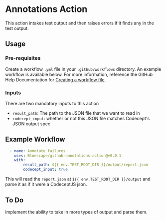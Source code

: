 # Annotations Action
This action intakes test output and then raises errors if it finds any in the test output. 

## Usage
### Pre-requisites
Create a workflow `.yml` file in your `.github/workflows` directory. An example workflow is available below. For more information, reference the GitHub Help Documentation for [Creating a workflow file](https://help.github.com/en/articles/configuring-a-workflow#creating-a-workflow-file).

### Inputs
There are two mandatory inputs to this action
- `result_path`: The path to the JSON file that we want to read in 
- `codecept_input`: whether or not this JSON file matches Codecept's JSON output spec

## Example Workflow
```yaml
  - name: Annotate failures
    uses: Bluescape/github-annotations-action@v0.0.1
    with: 
        result_path: ${{ env.TEST_ROOT_DIR }}/output/report.json
        codecept_input: true
```
This will read the `report.json` at `${{ env.TEST_ROOT_DIR }}/output` and parse it as if it were a CodeceptJS json. 

## To Do
Implement the ability to take in more types of output and parse them. 
